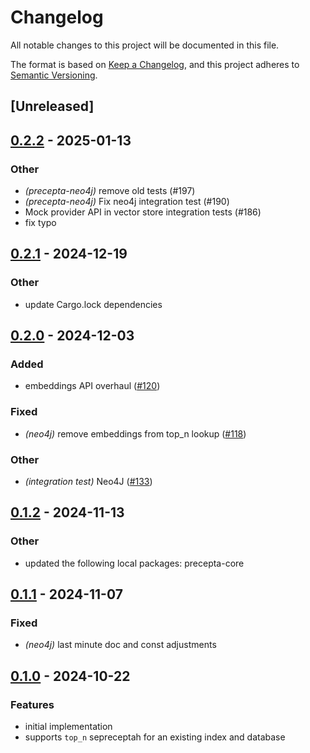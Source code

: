 # Changelog

All notable changes to this project will be documented in this file.

The format is based on [Keep a Changelog](https://keepachangelog.com/en/1.0.0/),
and this project adheres to [Semantic Versioning](https://semver.org/spec/v2.0.0.html).

## [Unreleased]

## [0.2.2](https://github.com/KogiEdwin/precepta/compare/precepta-neo4j-v0.2.1...precepta-neo4j-v0.2.2) - 2025-01-13

### Other

- *(precepta-neo4j)* remove old tests (#197)
- *(precepta-neo4j)* Fix neo4j integration test (#190)
- Mock provider API in vector store integration tests (#186)
- fix typo

## [0.2.1](https://github.com/KogiEdwin/precepta/compare/precepta-neo4j-v0.2.0...precepta-neo4j-v0.2.1) - 2024-12-19

### Other

- update Cargo.lock dependencies

## [0.2.0](https://github.com/KogiEdwin/precepta/compare/precepta-neo4j-v0.1.2...precepta-neo4j-v0.2.0) - 2024-12-03

### Added

- embeddings API overhaul ([#120](https://github.com/KogiEdwin/precepta/pull/120))

### Fixed

- *(neo4j)* remove embeddings from top_n lookup ([#118](https://github.com/KogiEdwin/precepta/pull/118))

### Other

- *(integration test)* Neo4J ([#133](https://github.com/KogiEdwin/precepta/pull/133))

## [0.1.2](https://github.com/KogiEdwin/precepta/compare/precepta-neo4j-v0.1.1...precepta-neo4j-v0.1.2) - 2024-11-13

### Other

- updated the following local packages: precepta-core

## [0.1.1](https://github.com/KogiEdwin/precepta/compare/precepta-neo4j-v0.1.0...precepta-neo4j-v0.1.1) - 2024-11-07

### Fixed

- *(neo4j)* last minute doc and const adjustments

## [0.1.0](https://github.com/KogiEdwin/precepta/compare/precepta-mongodb-v0.0.7...precepta-mongodb-v0.1.0) - 2024-10-22

### Features

- initial implementation
- supports `top_n` sepreceptah for an existing index and database
